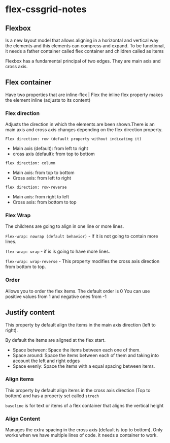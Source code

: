 # flex-cssgrid-notes

## Flexbox

Is a new layout model that allows aligning in a horizontal and vertical way the elements and this elements can compress and expand. To be functional, it needs a father container called flex container and children called as items

Flexbox has a fundamental principal of two edges. They are main axis and cross axis.

## Flex container

Have two properties that are inline-flex | Flex
the inline flex property makes the element inline (adjusts to its content)

### Flex direction

Adjusts the direction in which the elements are been shown.There is an main axis and cross axis changes depending on the flex direction property.

`Flex direction: row (default property without indicating it)`

-   Main axis (default): from left to right
-   cross axis (default): from top to bottom

`flex direction: column`

-   Main axis: from top to bottom
-   Cross axis: from left to right

`flex direction: row-reverse`

-   Main axis: from right to left
-   Cross axis: from bottom to top

### Flex Wrap

The childrens are going to align in one line or more lines.

`Flex-wrap: nowrap (default behavior)` - If it is not going to contain more lines.

`flex-wrap: wrap` - if is is going to have more lines.

`flex-wrap: wrap-reverse` - This property modifies the cross axis direction from bottom to top.

### Order

Allows you to order the flex items. The default order is 0
You can use positive values from 1 and negative ones from -1

## Justify content

This property by default align the items in the main axis direction (left to right).

By default the items are aligned at the flex start.

-   Space between: Space the items between each one of them.
-   Space around: Space the items between each of them and taking into account the left and right edges
-   Space evenly: Space the items with a equal spacing between items.

### Align items

This property by default align items in the cross axis direction (Top to bottom) and has a property set called `strech`

`baseline` is for text or items of a flex container that aligns the vertical height

### Align Content

Manages the extra spacing in the cross axis (default is top to bottom). Only works when we have multiple lines of code. it needs a container to work.
